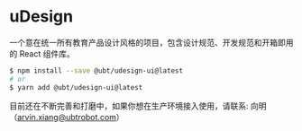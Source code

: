 # uDesign

一个意在统一所有教育产品设计风格的项目，包含设计规范、开发规范和开箱即用的 React 组件库。

```bash
$ npm install --save @ubt/udesign-ui@latest
# or
$ yarn add @ubt/udesign-ui@latest
```

目前还在不断完善和打磨中，如果你想在生产环境接入使用，请联系: 向明（arvin.xiang@ubtrobot.com）
